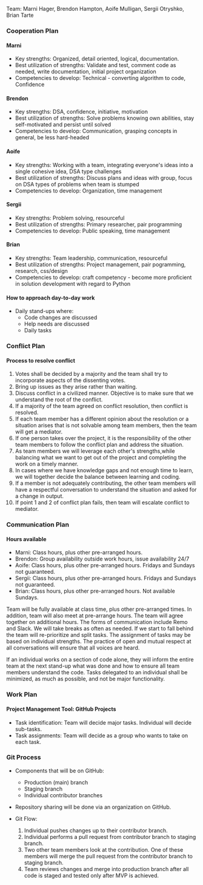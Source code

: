 Team: Marni Hager, Brendon Hampton, Aoife Mulligan, Sergii Otryshko, Brian Tarte

### Cooperation Plan
#### Marni
* Key strengths: Organized, detail oriented, logical, documentation.
* Best utilization of strengths: Validate and test, comment code as needed, 
  write documentation, initial project organization
* Competencies to develop: Technical - converting algorithm to code, Confidence

#### Brendon
* Key strengths: DSA, confidence, initiative, motivation
* Best utilization of strengths: Solve problems knowing own abilities, stay 
  self-motivated and persist until solved
* Competencies to develop: Communication, grasping concepts in general, be 
  less hard-headed

#### Aoife
* Key strengths: Working with a team, integrating everyone's ideas into a 
  single cohesive idea, DSA type challenges
* Best utilization of strengths:  Discuss plans and ideas with group, focus 
  on DSA types of problems when team is stumped
* Competencies to develop: Organization, time management

#### Sergii
* Key strengths: Problem solving, resourceful
* Best utilization of strengths: Primary researcher, pair programming
* Competencies to develop: Public speaking, time management

#### Brian
* Key strengths: Team leadership, communication, resourceful
* Best utilization of strengths: Project management, pair pogramming, 
  research, css/design
* Competencies to develop: craft competency - become more proficient in 
  solution development with regard to Python

#### How to approach day-to-day work
* Daily stand-ups where:
  * Code changes are discussed
  * Help needs are discussed
  * Daily tasks

### Conflict Plan
#### Process to resolve conflict
1. Votes shall be decided by a majority and the team shall try to incorporate 
   aspects of the dissenting votes.
2. Bring up issues as they arise rather than waiting.
3. Discuss conflict in a civilized manner. Objective is to make sure that we 
   understand the root of the conflict.
4. If a majority of the team agreed on conflict resolution, then conflict is 
   resolved.
5. If each team member has a different opinion about the resolution or a 
   situation arises that is not solvable among team members, then the team 
   will get a mediator.
6. If one person takes over the project, it is the responsibility of the other 
   team members to follow the conflict plan and address the situation.
7. As team members we will leverage each other's strengths,while balancing what 
   we want to get out of the project and completing the work on a timely manner.
8. In cases where we have knowledge gaps and not enough time to learn, we will 
   together decide the balance between learning and coding.
9. If a member is not adequately contributing, the other team members will  
   have a respectful conversation to understand the situation and asked for 
   a change in output.
10. If point 1 and 2 of conflict plan fails, then team will escalate conflict to 
    mediator.

### Communication Plan
#### Hours available
* Marni: Class hours, plus other pre-arranged hours.
* Brendon: Group availability outside work hours, issue availability 24/7
* Aoife: Class hours, plus other pre-arranged hours.  Fridays and Sundays 
  not guaranteed.
* Sergii: Class hours, plus other pre-arranged hours.  Fridays and Sundays 
  not guaranteed.
* Brian: Class hours, plus other pre-arranged hours.  Not available Sundays.

Team will be fully available at class time, plus other pre-arranged times. In 
addition, team will also meet at pre-arrange hours. The team will agree 
together on additional hours. The forms of communication include Remo and 
Slack. We will take breaks as often as needed. If we start to fall behind 
the team will re-prioritize and split tasks. The assignment of tasks may be 
based on individual strengths. The practice of open and mutual respect at all 
conversations will ensure that all voices are heard.

If an individual works on a section of code alone, they will inform the 
entire team at the next stand-up what was done and how to ensure all team 
members understand the code.  Tasks delegated to an individual shall be 
minimized, as much as possible, and not be major functionality.

### Work Plan
#### Project Management Tool: GitHub Projects
* Task identification: Team will decide major tasks.  Individual will decide 
  sub-tasks. 
* Task assignments: Team will decide as a group who wants to take on each task.

### Git Process
* Components that will be on GitHub:
  * Production (main) branch
  * Staging branch
  * Individual contributor branches

* Repository sharing will be done via an organization on GitHub.

* Git Flow:
  1. Individual pushes changes up to their contributor branch.
  2. Individual performs a pull request from contributor branch to staging 
     branch.
  3. Two other team members look at the contribution.  One of these members 
     will merge the pull request from the contributor branch to staging branch.
  4. Team reviews changes and merge into production branch after all code is 
     staged and tested only after MVP is achieved.
